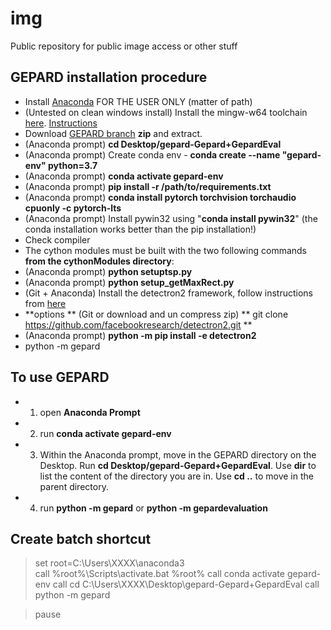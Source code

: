 # img
Public repository for public image access or other stuff

## GEPARD installation procedure


- Install [Anaconda](https://www.anaconda.com/products/individual) FOR THE USER ONLY (matter of path)
- (Untested on clean windows install) Install the mingw-w64 toolchain [here](https://sourceforge.net/projects/mingw-w64/files/Toolchains%20targetting%20Win32/Personal%20Builds/mingw-builds/installer/mingw-w64-install.exe/download). [Instructions](https://superuser.com/questions/1294343/install-gcc-in-git-for-windows-bash-environment)
- Download [GEPARD branch](https://gitlab.ipfdd.de/GEPARD/gepard/-/tree/Gepard+GepardEval) **zip** and extract.
- (Anaconda prompt) **cd Desktop/gepard-Gepard+GepardEval**
- (Anaconda prompt) Create conda env - **conda create --name "gepard-env" python=3.7**
- (Anaconda prompt)  **conda activate gepard-env**
- (Anaconda prompt) **pip install -r /path/to/requirements.txt**
- (Anaconda prompt) **conda install pytorch torchvision torchaudio cpuonly -c pytorch-lts**
- (Anaconda prompt) Install pywin32 using "**conda install pywin32**"  (the conda installation works better than the pip installation!)
- Check compiler
- The cython modules must be built with the two following commands **from the cythonModules directory**:
- (Anaconda prompt) **python setuptsp.py**
- (Anaconda prompt) **python setup_getMaxRect.py**
- (Git + Anaconda) Install the detectron2 framework, follow instructions from [here](https://github.com/facebookresearch/detectron2/blob/master/INSTALL.md)
- **options ** (Git or download and un compress zip) ** git clone https://github.com/facebookresearch/detectron2.git **
- (Anaconda prompt) **python -m pip install -e detectron2**
- python -m gepard

## To use GEPARD

- 1) open **Anaconda Prompt**
- 2) run **conda activate gepard-env**
- 3) Within the Anaconda prompt, move in the GEPARD directory on the Desktop. Run **cd Desktop/gepard-Gepard+GepardEval**. Use **dir** to list the content of the directory you are in. Use **cd ..** to move in the parent directory.
- 4) run **python -m gepard** or **python -m gepardevaluation** 

## Create batch shortcut

>set root=C:\Users\XXXX\anaconda3\
>call %root%\Scripts\activate.bat %root%
>call conda activate gepard-env
>call cd C:\Users\XXXX\Desktop\gepard-Gepard+GepardEval
>call python -m gepard

>pause

